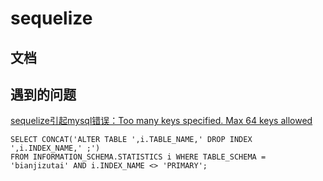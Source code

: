 # sequelize



## 文档



## 遇到的问题

[sequelize引起mysql错误：Too many keys specified. Max 64 keys allowed](https://www.chaoswork.cn/1064.html)

```
SELECT CONCAT('ALTER TABLE ',i.TABLE_NAME,' DROP INDEX ',i.INDEX_NAME,' ;') 
FROM INFORMATION_SCHEMA.STATISTICS i WHERE TABLE_SCHEMA = 'bianjizutai' AND i.INDEX_NAME <> 'PRIMARY';
```